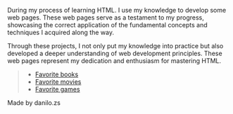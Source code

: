 During my process of learning HTML. I use my knowledge to develop some web pages. These web pages serve as a testament to my progress, showcasing the correct application of the fundamental concepts and techniques I acquired along the way.

Through these projects, I not only put my knowledge into practice but also developed a deeper understanding of web development principles. These web pages represent my dedication and enthusiasm for mastering HTML.

> - [Favorite books](/Favorite%20books)
> - [Favorite movies](/Favorite%20movies)
> - [Favorite games](/Favorite%20games)

Made by danilo.zs
